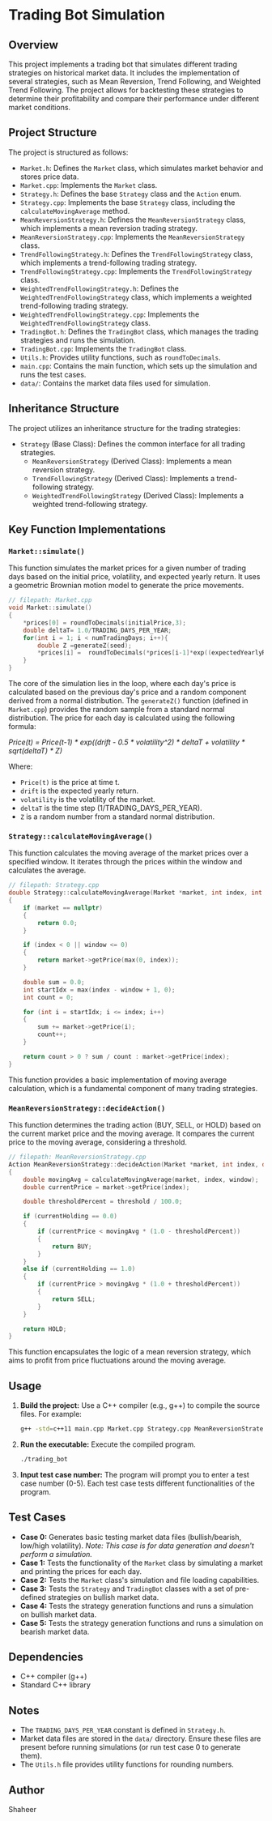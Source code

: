 # Trading Bot Simulation

## Overview

This project implements a trading bot that simulates different trading strategies on historical market data. It includes the implementation of several strategies, such as Mean Reversion, Trend Following, and Weighted Trend Following. The project allows for backtesting these strategies to determine their profitability and compare their performance under different market conditions.

## Project Structure

The project is structured as follows:

*   `Market.h`: Defines the `Market` class, which simulates market behavior and stores price data.
*   `Market.cpp`: Implements the `Market` class.
*   `Strategy.h`: Defines the base `Strategy` class and the `Action` enum.
*   `Strategy.cpp`: Implements the base `Strategy` class, including the `calculateMovingAverage` method.
*   `MeanReversionStrategy.h`: Defines the `MeanReversionStrategy` class, which implements a mean reversion trading strategy.
*   `MeanReversionStrategy.cpp`: Implements the `MeanReversionStrategy` class.
*   `TrendFollowingStrategy.h`: Defines the `TrendFollowingStrategy` class, which implements a trend-following trading strategy.
*   `TrendFollowingStrategy.cpp`: Implements the `TrendFollowingStrategy` class.
*   `WeightedTrendFollowingStrategy.h`: Defines the `WeightedTrendFollowingStrategy` class, which implements a weighted trend-following trading strategy.
*   `WeightedTrendFollowingStrategy.cpp`: Implements the `WeightedTrendFollowingStrategy` class.
*   `TradingBot.h`: Defines the `TradingBot` class, which manages the trading strategies and runs the simulation.
*   `TradingBot.cpp`: Implements the `TradingBot` class.
*   `Utils.h`: Provides utility functions, such as `roundToDecimals`.
*   `main.cpp`: Contains the main function, which sets up the simulation and runs the test cases.
*   `data/`: Contains the market data files used for simulation.

## Inheritance Structure

The project utilizes an inheritance structure for the trading strategies:

*   `Strategy` (Base Class): Defines the common interface for all trading strategies.
    *   `MeanReversionStrategy` (Derived Class): Implements a mean reversion strategy.
    *   `TrendFollowingStrategy` (Derived Class): Implements a trend-following strategy.
    *   `WeightedTrendFollowingStrategy` (Derived Class): Implements a weighted trend-following strategy.

## Key Function Implementations

### `Market::simulate()`

This function simulates the market prices for a given number of trading days based on the initial price, volatility, and expected yearly return. It uses a geometric Brownian motion model to generate the price movements.

```cpp
// filepath: Market.cpp
void Market::simulate() 
{
    *prices[0] = roundToDecimals(initialPrice,3);
    double deltaT= 1.0/TRADING_DAYS_PER_YEAR;
    for(int i = 1; i < numTradingDays; i++){
        double Z =generateZ(seed);
        *prices[i] =  roundToDecimals(*prices[i-1]*exp((expectedYearlyReturn-0.5*(volatility*volatility))*deltaT+ (volatility*sqrt(deltaT)*Z)),3);
    }
}
```

The core of the simulation lies in the loop, where each day's price is calculated based on the previous day's price and a random component derived from a normal distribution. The `generateZ()` function (defined in `Market.cpp`) provides the random sample from a standard normal distribution. The price for each day is calculated using the following formula:

*Price(t) = Price(t-1) * exp((drift - 0.5 * volatility^2) * deltaT + volatility * sqrt(deltaT) * Z)*

Where:

*   `Price(t)` is the price at time t.
*   `drift` is the expected yearly return.
*   `volatility` is the volatility of the market.
*   `deltaT` is the time step (1/TRADING\_DAYS\_PER\_YEAR).
*   `Z` is a random number from a standard normal distribution.

### `Strategy::calculateMovingAverage()`

This function calculates the moving average of the market prices over a specified window. It iterates through the prices within the window and calculates the average.

```cpp
// filepath: Strategy.cpp
double Strategy::calculateMovingAverage(Market *market, int index, int window) const
{
    if (market == nullptr)
    {
        return 0.0;
    }

    if (index < 0 || window <= 0)
    {
        return market->getPrice(max(0, index));
    }

    double sum = 0.0;
    int startIdx = max(index - window + 1, 0);
    int count = 0;

    for (int i = startIdx; i <= index; i++)
    {
        sum += market->getPrice(i);
        count++;
    }

    return count > 0 ? sum / count : market->getPrice(index);
}
```

This function provides a basic implementation of moving average calculation, which is a fundamental component of many trading strategies.

### `MeanReversionStrategy::decideAction()`

This function determines the trading action (BUY, SELL, or HOLD) based on the current market price and the moving average. It compares the current price to the moving average, considering a threshold.

```cpp
// filepath: MeanReversionStrategy.cpp
Action MeanReversionStrategy::decideAction(Market *market, int index, double currentHolding) const
{
    double movingAvg = calculateMovingAverage(market, index, window);
    double currentPrice = market->getPrice(index);

    double thresholdPercent = threshold / 100.0;

    if (currentHolding == 0.0)
    {
        if (currentPrice < movingAvg * (1.0 - thresholdPercent))
        {
            return BUY;
        }
    }
    else if (currentHolding == 1.0)
    {
        if (currentPrice > movingAvg * (1.0 + thresholdPercent))
        {
            return SELL;
        }
    }

    return HOLD;
}
```

This function encapsulates the logic of a mean reversion strategy, which aims to profit from price fluctuations around the moving average.

## Usage

1.  **Build the project:** Use a C++ compiler (e.g., g++) to compile the source files. For example:

    ```bash
    g++ -std=c++11 main.cpp Market.cpp Strategy.cpp MeanReversionStrategy.cpp TrendFollowingStrategy.cpp WeightedTrendFollowingStrategy.cpp TradingBot.cpp Utils.cpp -o trading_bot
    ```
2.  **Run the executable:** Execute the compiled program.

    ```bash
    ./trading_bot
    ```
3.  **Input test case number:** The program will prompt you to enter a test case number (0-5). Each test case tests different functionalities of the program.

## Test Cases

*   **Case 0:** Generates basic testing market data files (bullish/bearish, low/high volatility). *Note: This case is for data generation and doesn't perform a simulation.*
*   **Case 1:** Tests the functionality of the `Market` class by simulating a market and printing the prices for each day.
*   **Case 2:** Tests the `Market` class's simulation and file loading capabilities.
*   **Case 3:** Tests the `Strategy` and `TradingBot` classes with a set of pre-defined strategies on bullish market data.
*   **Case 4:** Tests the strategy generation functions and runs a simulation on bullish market data.
*   **Case 5:** Tests the strategy generation functions and runs a simulation on bearish market data.

## Dependencies

*   C++ compiler (g++)
*   Standard C++ library

## Notes

*   The `TRADING_DAYS_PER_YEAR` constant is defined in `Strategy.h`.
*   Market data files are stored in the `data/` directory. Ensure these files are present before running simulations (or run test case 0 to generate them).
*   The `Utils.h` file provides utility functions for rounding numbers.

## Author

Shaheer
